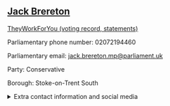 ## <a href="https://members.parliament.uk/member/4643/contact">Jack Brereton</a>

<a href="https://www.theyworkforyou.com/mp/25698/jack_brereton/stoke-on-trent_south">TheyWorkForYou (voting record, statements)</a> 

Parliamentary phone number: 02072194460 

Parliamentary email: jack.brereton.mp@parliament.uk 

Party: Conservative 

Borough: Stoke-on-Trent South 

<details><summary>Extra contact information and social media</summary> 
<li>Website: http://www.jackbrereton.co.uk/</li>
<li>Twitter:</li>
<li>Constituency office phone number: 01782922525</li>
<li>Constituency office email:</li>
<li>Facebook: https://www.facebook.com/jackbreretonforstoke/</li>
<li>Instagram:</li>
<li>Youtube:</li>
<li>Linkedin:</li>
<li>Government department phone number:</li>
<li>Government department email:</li>
<li>Threads:</li>
<li>Party office phone number:</li>
<li>Party office email:</li>
<li>Tiktok:</li>
</details>